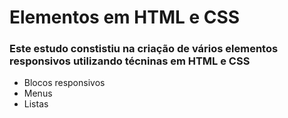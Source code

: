 # Elementos em HTML e CSS
### Este estudo constistiu na criação de vários elementos responsivos utilizando técninas em HTML e CSS

- Blocos responsivos
- Menus
- Listas

